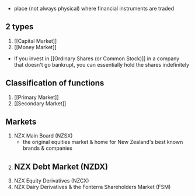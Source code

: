 - place (not always physical) where financial instruments are traded
## 2 types
1. [[Capital Market]]
2. [[Money Market]]

- If you invest in [[Ordinary Shares (or Common Stock)]] in a company that doesn't go bankrupt, you can essentially hold the shares indefinitely
## Classification of functions
1. [[Primary Market]]
2. [[Secondary Market]]
## Markets
1. NZX Main Board (NZSX)
	- the original equities market & home for New Zealand's best known brands & companies
2. NZX Debt Market (NZDX)
	-
3. NZX Equity Derivatives (NZCX)
4. NZX Dairy Derivatives & the Fonterra Shareholders Market (FSM)